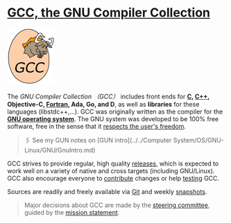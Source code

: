 # [GCC, the GNU Compiler Collection](https://gcc.gnu.org)

![img](../../../../Assets/Pics/gccegg-65.png)



The *GNU Compiler Collection （GCC）* includes front ends for **[C](https://gcc.gnu.org/c99status.html), [C++](https://gcc.gnu.org/projects/cxx-status.html), Objective-C, [Fortran](https://gcc.gnu.org/fortran/), Ada, Go, and D**, as well as **libraries** for these languages (libstdc++,...). GCC was originally written as the compiler for the [**GNU operating system**](http://www.gnu.org/gnu/thegnuproject.html). The GNU system was developed to be 100% free software, free in the sense that it [respects the user's freedom](http://www.gnu.org/philosophy/free-sw.html).

> 🖇 See my GUN notes on [GUN intro](../../Computer System/OS/GNU-Linux/GNU/GnuIntro.md) 

GCC strives to provide regular, high quality [releases](https://gcc.gnu.org/releases.html), which is expected to work well on a variety of native and cross targets (including GNU/Linux). GCC also encourage everyone to [contribute](https://gcc.gnu.org/contribute.html) changes or help [testing](https://gcc.gnu.org/testing/) GCC. 

Sources are readily and freely available via [Git](https://gcc.gnu.org/git.html) and weekly [snapshots](https://gcc.gnu.org/snapshots.html).

> Major decisions about GCC are made by the [steering committee](https://gcc.gnu.org/steering.html), guided by the [mission statement](https://gcc.gnu.org/gccmission.html).


